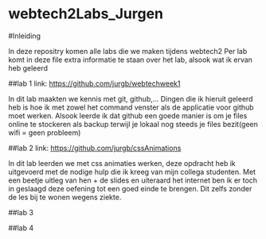 webtech2Labs_Jurgen
===================

#Inleiding

In deze repositry komen alle labs die we maken tijdens webtech2
Per lab komt in deze file extra informatie te staan over het lab, alsook wat ik ervan heb geleerd

##lab 1
link: https://github.com/jurgb/webtechweek1

In dit lab maakten we kennis met git, github,... 
Dingen die ik hieruit geleerd heb is hoe ik met zowel het command venster als de applicatie voor github moet werken.
Alsook leerde ik dat github een goede manier is om je files online te stockeren als backup terwijl je lokaal nog steeds je files bezit(geen wifi = geen probleem)

##lab 2
link: https://github.com/jurgb/cssAnimations

In dit lab leerden we met css animaties werken, deze opdracht heb ik uitgevoerd met de nodige hulp die ik kreeg van mijn collega studenten. Met een beetje uitleg van hen + de slides en uiteraard het internet ben ik er toch in geslaagd deze oefening tot een goed einde te brengen. Dit zelfs zonder de les bij te wonen wegens ziekte.

##lab 3


##lab 4

